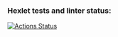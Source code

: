 ### Hexlet tests and linter status:
[![Actions Status](https://github.com/round-cube/python-project-83/workflows/hexlet-check/badge.svg)](https://github.com/round-cube/python-project-83/actions)